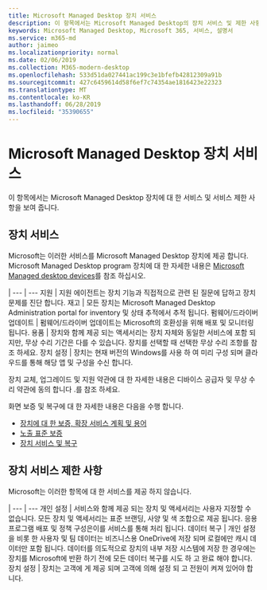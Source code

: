 ```yaml
---
title: Microsoft Managed Desktop 장치 서비스
description: 이 항목에서는 Microsoft Managed Desktop의 장치 서비스 및 제한 사항에 대해 설명 합니다.
keywords: Microsoft Managed Desktop, Microsoft 365, 서비스, 설명서
ms.service: m365-md
author: jaimeo
ms.localizationpriority: normal
ms.date: 02/06/2019
ms.collection: M365-modern-desktop
ms.openlocfilehash: 533d51da027441ac199c3e1bfefb42812309a91b
ms.sourcegitcommit: 427c6459614d58f6ef7c74354ae1816423e22323
ms.translationtype: MT
ms.contentlocale: ko-KR
ms.lasthandoff: 06/28/2019
ms.locfileid: "35390655"
---
```

# <a name="microsoft-managed-desktop-device-services"></a>Microsoft Managed Desktop 장치 서비스

이 항목에서는 Microsoft Managed Desktop 장치에 대 한 서비스 및 서비스 제한 사항을 보여 줍니다.

## <a name="device-services"></a>장치 서비스

Microsoft는 이러한 서비스를 Microsoft Managed Desktop 장치에 제공 합니다. Microsoft Managed Desktop program 장치에 대 한 자세한 내용은 [Microsoft Managed desktop devices](device-list.md)를 참조 하십시오.

 | 
 --- | ---
지원 | 지원 에이전트는 장치 기능과 직접적으로 관련 된 질문에 답하고 장치 문제를 진단 합니다.
재고 | 모든 장치는 Microsoft Managed Desktop Administration portal for inventory 및 상태 추적에서 추적 됩니다.
펌웨어/드라이버 업데이트 | 펌웨어/드라이버 업데이트는 Microsoft의 호환성을 위해 배포 및 모니터링 됩니다. 
용품 | 장치와 함께 제공 되는 액세서리는 장치 자체와 동일한 서비스에 포함 되지만, 무상 수리 기간은 다를 수 있습니다. 장치를 선택할 때 선택한 무상 수리 조항를 참조 하세요. 
장치 설정    | 장치는 현재 버전의 Windows를 사용 하 여 미리 구성 되며 클라우드를 통해 해당 앱 및 구성을 수신 합니다. 

장치 교체, 업그레이드 및 지원 약관에 대 한 자세한 내용은 디바이스 공급자 및 무상 수리 약관에 동의 합니다 .를 참조 하세요.

화면 보증 및 복구에 대 한 자세한 내용은 다음을 수행 합니다.
- [장치에 대 한 보증, 확장 서비스 계획 및 용어](https://support.microsoft.com/help/4040687/info-about-warranties-extended-service-plans-and-terms-conditions)
- [노출 표준 보증](https://support.microsoft.com/help/4036296)
- [장치 서비스 및 복구](https://support.microsoft.com/devices)

## <a name="device-service-limitations"></a>장치 서비스 제한 사항

Microsoft는 이러한 항목에 대 한 서비스를 제공 하지 않습니다.

 | 
 --- | ---
개인 설정 | 서비스와 함께 제공 되는 장치 및 액세서리는 사용자 지정할 수 없습니다. 모든 장치 및 액세서리는 표준 브랜딩, 사양 및 색 조합으로 제공 됩니다. 응용 프로그램 배포 및 정책 구성은이를 서비스를 통해 처리 됩니다.
데이터 복구 | 개인 설정을 비롯 한 사용자 및 팀 데이터는 비즈니스용 OneDrive에 저장 되며 로컬에만 캐시 데이터만 포함 됩니다. 데이터를 의도적으로 장치의 내부 저장 시스템에 저장 한 경우에는 장치를 Microsoft에 반환 하기 전에 모든 데이터 복구를 시도 하 고 완료 해야 합니다.
장치 설정 | 장치는 고객에 게 제공 되며 고객에 의해 설정 되 고 전원이 켜져 있어야 합니다.
